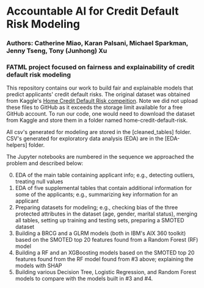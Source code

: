 # Accountable AI for Credit Default Risk Modeling
### Authors: Catherine Miao, Karan Palsani, Michael Sparkman, Jenny Tseng, Tony (Junhong) Xu
### FATML project focused on fairness and explainability of credit default risk modeling

This repository contains our work to build fair and explainable models that predict applicants' credit default risks. The original dataset was obtained from Kaggle's [Home Credit Default Risk compeition](https://www.kaggle.com/c/home-credit-default-risk/overview). Note we did not upload these files to GitHub as it exceeds the storage limit available for a free GitHub account. To run our code, one would need to download the dataset from Kaggle and store them in a folder named home-credit-default-risk.

All csv's generated for modeling are stored in the [cleaned_tables] folder. CSV's generated for exploratory data analysis (EDA) are in the [EDA-helpers] folder.

The Jupyter notebooks are numbered in the sequence we approached the problem and described below:

0. EDA of the main table containing applicant info; e.g., detecting outliers, treating null values
1. EDA of five supplemental tables that contain additional information for some of the applicants; e.g., summarizing key information for an applicant
2. Preparing datasets for modeling; e.g., checking bias of the three protected attributes in the dataset (age, gender, marital status), merging all tables, setting up training and testing sets, preparing a SMOTED dataset
3. Building a BRCG and a GLRM models (both in IBM's AIX 360 toolkit) based on the SMOTED top 20 features found from a Random Forest (RF) model
4. Building a RF and an XGBoosting models based on the SMOTED top 20 features found from the RF model found from #3 above; explaining the models with SHAP
5. Building various Decision Tree, Logistic Regression, and Random Forest models to compare with the models built in #3 and #4.
